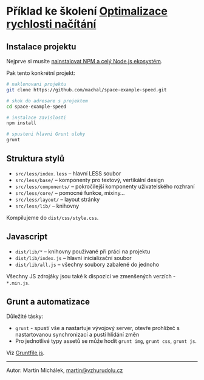 # Příklad ke školení [Optimalizace rychlosti načítání](http://www.vzhurudolu.cz/kurzy/rychlost-nacitani)

## Instalace projektu

Nejprve si musíte [nainstalovat NPM a celý Node.js ekosystém](http://www.vzhurudolu.cz/prirucka/node-instalace).

Pak tento konkrétní projekt:

```bash
# naklonovani projektu
git clone https://github.com/machal/space-example-speed.git

# skok do adresare s projektem
cd space-example-speed

# instalace zavislosti
npm install

# spusteni hlavni Grunt ulohy
grunt
```

## Struktura stylů

* `src/less/index.less` – hlavní LESS soubor
* `src/less/base/` – komponenty pro textový, vertikální design
* `src/less/components/` – pokročilejší komponenty uživatelského rozhraní
* `src/less/core/` – pomocné funkce, mixiny…
* `src/less/layout/` – layout stránky
* `src/less/lib/` – knihovny

Kompilujeme do `dist/css/style.css`.


## Javascript

* `dist/lib/*` – knihovny používané při práci na projektu
* `dist/lib/index.js` – hlavní inicializační soubor
* `dist/lib/all.js` – všechny soubory zabalené do jednoho

Všechny JS zdrojáky jsou také k dispozici ve zmenšených verzích - `*.min.js`.

## Grunt a automatizace

Důležité tásky:

* `grunt` - spustí vše a nastartuje vývojový server, otevře prohlížeč s nastartovanou synchronizací a pustí hlídání změn
* Pro jednotlivé typy assetů se může hodit `grunt img`, `grunt css`, `grunt js`.

Viz [Gruntfile.js](blob/master/Gruntfile.js).

---

Autor: Martin Michálek, martin@vzhurudolu.cz













